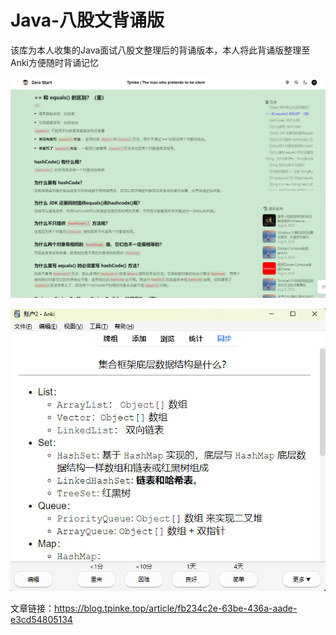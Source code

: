 # Java-八股文背诵版
该库为本人收集的Java面试八股文整理后的背诵版本，本人将此背诵版整理至Anki方便随时背诵记忆

![Alt text](image.png)

![Alt text](image-1.png)

文章链接：https://blog.tpinke.top/article/fb234c2e-63be-436a-aade-e3cd54805134
